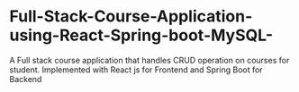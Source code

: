 # Full-Stack-Course-Application-using-React-Spring-boot-MySQL-
A Full stack course application that handles CRUD operation on courses for student. Implemented with React js for Frontend and Spring Boot for Backend
